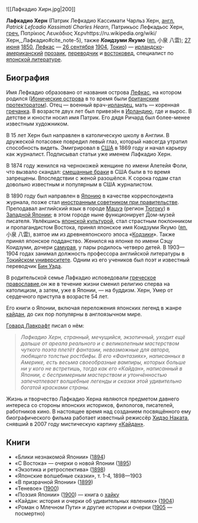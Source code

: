 ![[Лафкадио Хирн.jpg|200]]

**Лафкадио Херн** (Патрик Лефкадио Кассимати Чарльз Херн, [англ.](https://ru.wikipedia.org/wiki/Английский_язык) *Patrick Lefcadio Kassimati Charles Hearn*, Патрикьос Лефкадьос Херн, [греч.](https://ru.wikipedia.org/wiki/Греческий_язык) Πατρίκιος Λευκάδιος Χερνhttps://ru.wikipedia.org/wiki/Херн,_Лафкадио#cite_note-5), также ***Коидзуми Якумо*** ([яп.](https://ru.wikipedia.org/wiki/Японский_язык) 小泉 八雲); [27 июня](https://ru.wikipedia.org/wiki/27_июня) [1850](https://ru.wikipedia.org/wiki/1850_год), [Лефкас](https://ru.wikipedia.org/wiki/Лефкас) — [26 сентября](https://ru.wikipedia.org/wiki/26_сентября) [1904](https://ru.wikipedia.org/wiki/1904_год), [Токио](https://ru.wikipedia.org/wiki/Токио)) — [ирландско](https://ru.wikipedia.org/wiki/Ирландская_литература)-[американский](https://ru.wikipedia.org/wiki/Литература_США) [прозаик](https://ru.wikipedia.org/wiki/Проза), [переводчик](https://ru.wikipedia.org/wiki/Переводчик) и [востоковед](https://ru.wikipedia.org/wiki/Востоковедение), специалист по [японской литературе](https://ru.wikipedia.org/wiki/Литература_Японии).

## Биография

Имя Лефкадио образовано от названия острова [Лефкас](https://ru.wikipedia.org/wiki/Лефкас), на котором родился ([Ионические острова](https://ru.wikipedia.org/wiki/Ионические_острова) в то время были [британским](https://ru.wikipedia.org/wiki/Соединённое_королевство_Великобритании_и_Ирландии) [протекторатом](https://ru.wikipedia.org/wiki/Протекторат)). Отец — военный врач-[ирландец](https://ru.wikipedia.org/wiki/Ирландцы), мать — коренная [гречанка](https://ru.wikipedia.org/wiki/Греки). В возрасте двух лет был привезён в [Ирландию](https://ru.wikipedia.org/wiki/Ирландия), где и вырос. В детстве и юности носил имя Патрик. Его дядя Ричард был более-менее известным художником.

В 15 лет Херн был направлен в католическую школу в Англии. В  дружеской потасовке повредил левый глаз, который навсегда утратил  способность видеть. Эмигрировал в [США](https://ru.wikipedia.org/wiki/Соединённые_Штаты_Америки) в 1869 году и начал карьеру как журналист. Подписывал статьи уже именем Лафкадио Херн.

В 1874 году женился на чернокожей женщине по имени Алетейя Фоли, что вызвало скандал: [смешанные браки](https://ru.wikipedia.org/wiki/Межэтнический_брак) в США были в то время запрещены. Впоследствии с женой разошёлся. К  сорока годам стал довольно известным и популярным в США журналистом.

В 1890 году был направлен в [Японию](https://ru.wikipedia.org/wiki/Япония) в качестве корреспондента журнала, позже стал [иностранным советником при правительстве](https://ru.wikipedia.org/w/index.php?title=Иностранные_советники_при_японском_правительстве&action=edit&redlink=1). Преподавал английский язык в городе [Мацуэ](https://ru.wikipedia.org/wiki/Мацуэ) (регион [Тюгоку](https://ru.wikipedia.org/wiki/Тюгоку)) в [Западной Японии](https://ru.wikipedia.org/wiki/Западная_Япония); в этом городе ныне функционирует Дом-музей писателя. Увлёкшись [японской культурой](https://ru.wikipedia.org/wiki/Культура_Японии), стал страстным поклонником и пропагандистом Востока, принял японское имя Коидзуми Якумо ([яп.](https://ru.wikipedia.org/wiki/Японский_язык) 小泉 八雲), взятое им из древнеяпонского эпоса «[Кодзики](https://ru.wikipedia.org/wiki/Кодзики)». Также принял японское подданство. Женился на японке по имени Сэцу Коидзуми, дочери [самурая](https://ru.wikipedia.org/wiki/Самурай), у пары родилось четверо детей. В 1903—1904 годах занимал должность профессора английской литературы в [Токийском университете](https://ru.wikipedia.org/wiki/Токийский_университет). Одним из его учеников был поэт и известный переводчик [Бин Уэда](https://ru.wikipedia.org/wiki/Уэда,_Бин).

В родительской семье Лафкадио исповедовали [греческое православие](https://ru.wikipedia.org/wiki/Греческое_православие),он же  в течение жизни сменил религию сперва на католицизм, а затем, уже в Японии, — на буддизм. Херн, Умер от сердечного приступа в возрасте 54 лет.

Его книги о Японии, включая переложения японских легенд в жанре [кайдан](https://ru.wikipedia.org/wiki/Кайдан), до сих пор популярны в англоязычном мире.

[Говард Лавкрафт](https://ru.wikipedia.org/wiki/Лавкрафт,_Говард_Филлипс) писал о нём:

> *Лафкадио Херн, странный, мечущийся, экзотичный, уходит ещё дальше от  ареала реального и с великолепным мастерством чуткого поэта плетёт  фантазии, невозможные для автора, любящего толстые ростбифы. В его  «Фантазиях», написанных в Америке, есть весьма своеобразные вампиры,  которых больше ни у кого не встретишь, тогда как его «Кайдан»,  написанный в Японии, с беспримерным мастерством и утончённостью  запечатлевает волшебные легенды и сказки этой удивительно богатой  красками страны.*

Жизнь и творчество Лафкадио Херна являются предметом давнего интереса со стороны японских историков, филологов, писателей, работников кино. В настоящее время над созданием посвящённого ему биографического фильма  работает известный режиссёр [Хидэо Наката](https://ru.wikipedia.org/wiki/Наката,_Хидэо), снявший в 2007 году мистическую картину [«Кайдан»](https://ru.wikipedia.org/wiki/Кайдан_(фильм,_2007)).

## Книги

- «Блики незнакомой Японии» ([1894](https://ru.wikipedia.org/wiki/1894))
- «С Востока» — очерки о новой Японии ([1895](https://ru.wikipedia.org/wiki/1895))
- «Экзотика и ретроспектива» ([1898](https://ru.wikipedia.org/wiki/1898))
- «Японские волшебные сказки», т. 1-4, 1898—1903
- «В призрачной Японии» ([1899](https://ru.wikipedia.org/wiki/1899))
- «Теневое» ([1900](https://ru.wikipedia.org/wiki/1900))
- «Поэзия Японии» ([1900](https://ru.wikipedia.org/wiki/1900)) — книга о [хайку](https://ru.wikipedia.org/wiki/Хайку)
- «Кайдан: история и очерки об удивительных явлениях» ([1904](https://ru.wikipedia.org/wiki/1904))
- «Роман о Млечном Пути» и другие истории и очерки ([1905](https://ru.wikipedia.org/wiki/1905) — посмертно)

